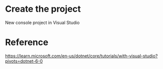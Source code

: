 
# Create the project

New console project in Visual Studio

# Reference

https://learn.microsoft.com/en-us/dotnet/core/tutorials/with-visual-studio?pivots=dotnet-6-0
